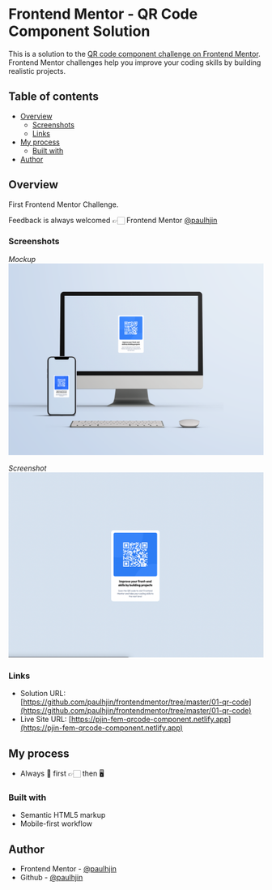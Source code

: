 # Frontend Mentor - QR Code Component Solution

This is a solution to the [QR code component challenge on Frontend Mentor](https://www.frontendmentor.io/challenges/qr-code-component-iux_sIO_H). Frontend Mentor challenges help you improve your coding skills by building realistic projects. 

## Table of contents

- [Overview](#overview)
  - [Screenshots](#screenshots)
  - [Links](#links)
- [My process](#my-process)
  - [Built with](#built-with)
- [Author](#author)

## Overview
First Frontend Mentor Challenge.

Feedback is always welcomed 👉🏻 Frontend Mentor [@paulhjin](https://www.frontendmentor.io/profile/paulhjin)

### Screenshots

*Mockup*
![Desktop and mobile mockup](./screenshots/mockup.png)

*Screenshot*
![Screenshot of page](./screenshots/screenshot.png)

### Links

- Solution URL: [https://github.com/paulhjin/frontendmentor/tree/master/01-qr-code](https://github.com/paulhjin/frontendmentor/tree/master/01-qr-code)
- Live Site URL: [https://pjin-fem-qrcode-component.netlify.app](https://pjin-fem-qrcode-component.netlify.app)

## My process
- Always 📱 first 👉🏻 then 🖥️

### Built with
- Semantic HTML5 markup
- Mobile-first workflow

## Author
- Frontend Mentor - [@paulhjin](https://www.frontendmentor.io/profile/paulhjin)
- Github - [@paulhjin](https://github.com/paulhjin/)

